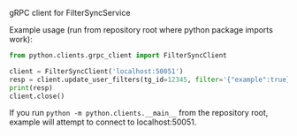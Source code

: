 gRPC client for FilterSyncService

Example usage (run from repository root where python package imports work):

```python
from python.clients.grpc_client import FilterSyncClient

client = FilterSyncClient('localhost:50051')
resp = client.update_user_filters(tg_id=12345, filter='{"example":true}', data='{}')
print(resp)
client.close()
```

If you run `python -m python.clients.__main__` from the repository root, example will attempt to connect to localhost:50051.

